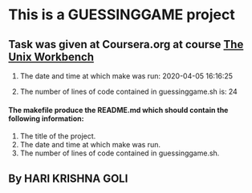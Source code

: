 # This is a GUESSINGGAME project

## Task was given at Coursera.org at course [The Unix Workbench](https://www.coursera.org/learn/unix)

1. The date and time at which make was run:
2020-04-05 16:16:25

2. The number of lines of code contained in guessinggame.sh is:
24

#### The makefile produce the README.md which should contain the following information:
1. The title of the project.
2. The date and time at which make was run.
3. The number of lines of code contained in guessinggame.sh.

 ## By HARI KRISHNA GOLI
